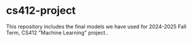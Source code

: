 # cs412-project
This repository includes the final models we have used for 2024-2025 Fall Term, CS412 "Machine Learning" project..
